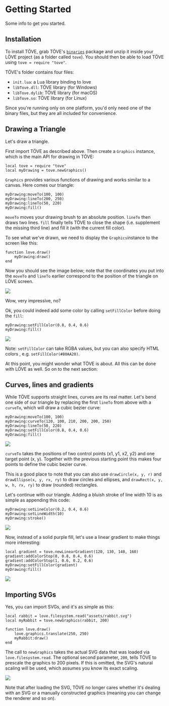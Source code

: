 # Getting Started
Some info to get you started.

## Installation
To install TÖVE, grab TÖVE's [`binaries`](https://github.com/poke1024/tove2d/releases) package and unzip it inside your LÖVE project (as a folder called `tove`). You should then be able to load TÖVE using `tove = require "tove"`.

TÖVE's folder contains four files:

- `init.lua`: a Lua library binding to love
- `libTove.dll`: TÖVE library (for Windows)
- `libTove.dylib`: TÖVE library (for macOS)
- `libTove.so`: TÖVE library (for Linux)

Since you're running only on one platform, you'd only need one of the binary files, but they are all included for convenience.

## Drawing a Triangle
Let's draw a triangle.

First import TÖVE as described above. Then create a `Graphics` instance, which is the main API for drawing in TÖVE:

```
local tove = require "tove"
local myDrawing = tove.newGraphics()
```

 `Graphics` provides various functions of drawing and works similar to a canvas. Here comes our triangle:

```
myDrawing:moveTo(100, 100)
myDrawing:lineTo(200, 250)
myDrawing:lineTo(50, 220)
myDrawing:fill()
```

`moveTo` moves your drawing brush to an absolute position. `lineTo` then draws two lines. `fill` finally tells TÖVE to close the shape (i.e. supplement the missing third line) and fill it (with the current fill color).

To see what we've drawn, we need to display the `Graphics`instance to the screen like this:

```
function love.draw()
	myDrawing:draw()
end
```

Now you should see the image below; note that the coordinates you put into the `moveTo` and `lineTo` earlier correspond to the position of the triangle on LÖVE screen.

![](images/tutorial/white-triangle.jpg)

Wow, very impressive, no?

Ok, you could indeed add some color by calling `setFillColor` before doing the `fill`:

```
myDrawing:setFillColor(0.8, 0.4, 0.6)
myDrawing:fill()
```

![](images/tutorial/purple-triangle.jpg)

Note: `setFillColor`  can take RGBA values, but you can also specify HTML colors , e.g. `setFillColor(#80AA20)`.

At this point, you might wonder what TÖVE is about. All this can be done with LÖVE as well. So on to the next section:

## Curves, lines and gradients
While TÖVE supports straight lines, curves are its real matter. Let's bend one side of our triangle by replacing the first `lineTo` from above with a `curveTo`, which will draw a cubic bezier curve:

```
myDrawing:moveTo(100, 100)
myDrawing:curveTo(120, 100, 210, 200, 200, 250)
myDrawing:lineTo(50, 220)
myDrawing:setFillColor(0.8, 0.4, 0.6)
myDrawing:fill()
```

![](images/tutorial/curved-triangle.jpg)

`curveTo` takes the positions of two control points (x1, y1, x2, y2) and one target point (x, y).  Together with the previous starting point this makes four points to define the cubic bezier curve.

This is a good place to note that you can also use `drawCircle(x, y, r)`  and `drawEllipse(x, y, rx, ry)` to draw circles and ellipses, and `drawRect(x, y, w, h, rx, ry)` to draw (rounded) rectangles.

Let's continue with our triangle. Adding a bluish stroke of line width 10 is as simple as appending this code:

```
myDrawing:setLineColor(0.2, 0.4, 0.6)
myDrawing:setLineWidth(10)
myDrawing:stroke()
```

![](images/tutorial/curved-triangle-stroked.jpg)

Now, instead of a solid purple fill, let's use a linear gradient to make things more interesting:

```
local gradient = tove.newLinearGradient(120, 130, 140, 160)
gradient:addColorStop(0, 0.8, 0.4, 0.6)
gradient:addColorStop(1, 0.6, 0.2, 0.6)
myDrawing:setFillColor(gradient)
myDrawing:fill()
```

![](images/tutorial/triangle-gradient.jpg)

## Importing SVGs
Yes, you can import SVGs, and it's as simple as this:

```
local rabbit = love.filesystem.read("assets/rabbit.svg")
local myRabbit = tove.newGraphics(rabbit, 200)

function love.draw()
	love.graphics.translate(250, 250)
	myRabbit:draw()
end
```

The call to `newGraphics` takes the actual SVG data that was loaded via `love.filesystem.read`. The optional second parameter, `200`,  tells TÖVE to prescale the graphics to 200 pixels. If this is omitted, the SVG's natural scaling will be used, which assumes you know its exact scaling.

![](images/tutorial/rabbit-svg.jpg)

Note that after loading the SVG, TÖVE no longer cares whether it's dealing with an SVG or a manually constructed graphics (meaning you can change the renderer and so on).

